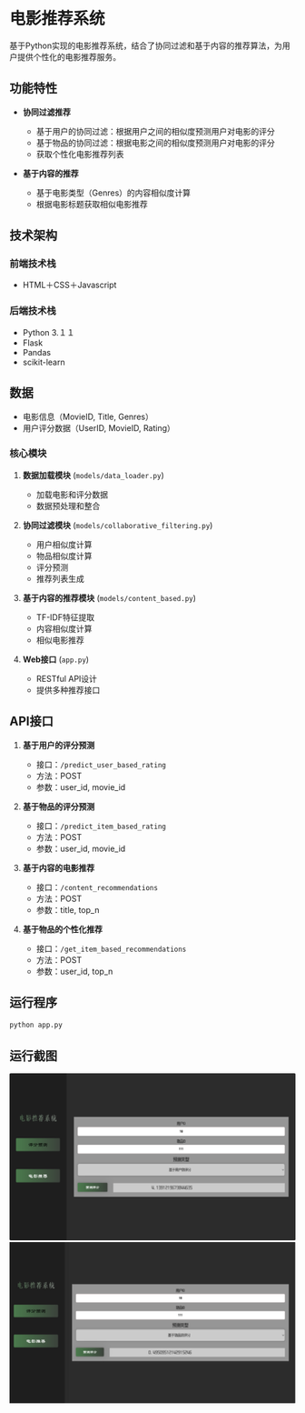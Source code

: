 # 电影推荐系统

基于Python实现的电影推荐系统，结合了协同过滤和基于内容的推荐算法，为用户提供个性化的电影推荐服务。

## 功能特性

- **协同过滤推荐**
  - 基于用户的协同过滤：根据用户之间的相似度预测用户对电影的评分
  - 基于物品的协同过滤：根据电影之间的相似度预测用户对电影的评分
  - 获取个性化电影推荐列表

- **基于内容的推荐**
  - 基于电影类型（Genres）的内容相似度计算
  - 根据电影标题获取相似电影推荐

## 技术架构
### 前端技术栈
- HTML＋CSS＋Javascript

### 后端技术栈
- Python 3.１１
- Flask 
- Pandas
- scikit-learn 

## 数据

- 电影信息（MovieID, Title, Genres）
- 用户评分数据（UserID, MovieID, Rating）
### 核心模块
1. **数据加载模块** (`models/data_loader.py`)
   - 加载电影和评分数据
   - 数据预处理和整合

2. **协同过滤模块** (`models/collaborative_filtering.py`)
   - 用户相似度计算
   - 物品相似度计算
   - 评分预测
   - 推荐列表生成

3. **基于内容的推荐模块** (`models/content_based.py`)
   - TF-IDF特征提取
   - 内容相似度计算
   - 相似电影推荐

4. **Web接口** (`app.py`)
   - RESTful API设计
   - 提供多种推荐接口



## API接口

1. **基于用户的评分预测**
   - 接口：`/predict_user_based_rating`
   - 方法：POST
   - 参数：user_id, movie_id

2. **基于物品的评分预测**
   - 接口：`/predict_item_based_rating`
   - 方法：POST
   - 参数：user_id, movie_id

3. **基于内容的电影推荐**
   - 接口：`/content_recommendations`
   - 方法：POST
   - 参数：title, top_n

4. **基于物品的个性化推荐**
   - 接口：`/get_item_based_recommendations`
   - 方法：POST
   - 参数：user_id, top_n

## 运行程序

   ```bash
   python app.py
   ```
## 运行截图
![image](static/images/1.png)
![image](static/images/2.png)
